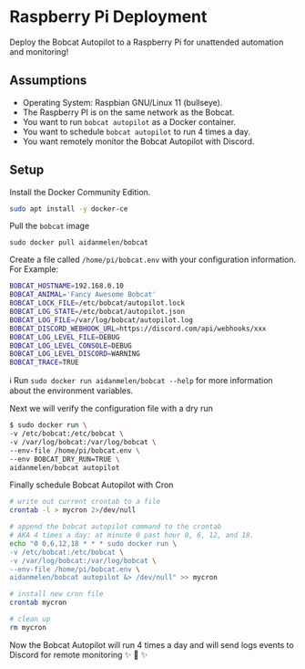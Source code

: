 
# Raspberry Pi Deployment

Deploy the Bobcat Autopilot to a Raspberry Pi for unattended automation and monitoring!

## Assumptions

- Operating System: Raspbian GNU/Linux 11 (bullseye).
- The Raspberry PI is on the same network as the Bobcat.
- You want to run `bobcat autopilot` as a Docker container.
- You want to schedule `bobcat autopilot` to run 4 times a day.
- You want remotely monitor the Bobcat Autopilot with Discord.

## Setup

Install the Docker Community Edition.

```bash
sudo apt install -y docker-ce
```

Pull the `bobcat` image

```
sudo docker pull aidanmelen/bobcat
```

Create a file called `/home/pi/bobcat.env` with your configuration information. For Example:

```bash
BOBCAT_HOSTNAME=192.168.0.10
BOBCAT_ANIMAL='Fancy Awesome Bobcat'
BOBCAT_LOCK_FILE=/etc/bobcat/autopilot.lock
BOBCAT_LOG_STATE=/etc/bobcat/autopilot.json
BOBCAT_LOG_FILE=/var/log/bobcat/autopilot.log
BOBCAT_DISCORD_WEBHOOK_URL=https://discord.com/api/webhooks/xxx
BOBCAT_LOG_LEVEL_FILE=DEBUG
BOBCAT_LOG_LEVEL_CONSOLE=DEBUG
BOBCAT_LOG_LEVEL_DISCORD=WARNING
BOBCAT_TRACE=TRUE
```

ℹ️ Run `sudo docker run aidanmelen/bobcat --help` for more information about the environment variables.

Next we will verify the configuration file with a dry run

```bash
$ sudo docker run \
-v /etc/bobcat:/etc/bobcat \
-v /var/log/bobcat:/var/log/bobcat \
--env-file /home/pi/bobcat.env \
--env BOBCAT_DRY_RUN=TRUE \
aidanmelen/bobcat autopilot
```

Finally schedule Bobcat Autopilot with Cron

```bash
# write out current crontab to a file
crontab -l > mycron 2>/dev/null

# append the bobcat autopilot command to the crontab
# AKA 4 times a day: at minute 0 past hour 0, 6, 12, and 18.
echo "0 0,6,12,18 * * * sudo docker run \
-v /etc/bobcat:/etc/bobcat \
-v /var/log/bobcat:/var/log/bobcat \
--env-file /home/pi/bobcat.env \
aidanmelen/bobcat autopilot &> /dev/null" >> mycron

# install new cron file
crontab mycron

# clean up
rm mycron
```

Now the Bobcat Autopilot will run 4 times a day and will send logs events to Discord for remote monitoring ✨ 🍰 ✨
